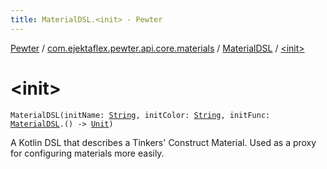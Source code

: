 ```yaml
---
title: MaterialDSL.<init> - Pewter
---
```


[Pewter](../../index.html) / [com.ejektaflex.pewter.api.core.materials](../index.html) / [MaterialDSL](index.html) / [&lt;init&gt;](./-init-.html)

# &lt;init&gt;

`MaterialDSL(initName: `[`String`](https://kotlinlang.org/api/latest/jvm/stdlib/kotlin/-string/index.html)`, initColor: `[`String`](https://kotlinlang.org/api/latest/jvm/stdlib/kotlin/-string/index.html)`, initFunc: `[`MaterialDSL`](index.html)`.() -> `[`Unit`](https://kotlinlang.org/api/latest/jvm/stdlib/kotlin/-unit/index.html)`)`

A Kotlin DSL that describes a Tinkers' Construct Material. Used as a proxy
for configuring materials more easily.

